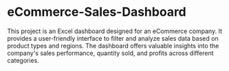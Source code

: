 # eCommerce-Sales-Dashboard
This project is an Excel dashboard designed for an eCommerce company. It provides a user-friendly interface to filter and analyze sales data based on product types and regions. The dashboard offers valuable insights into the company's sales performance, quantity sold, and profits across different categories.
